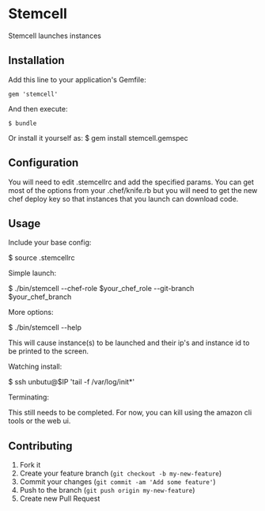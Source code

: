 # Stemcell

Stemcell launches instances

## Installation

Add this line to your application's Gemfile:

    gem 'stemcell'

And then execute:

    $ bundle

Or install it yourself as:
   $ gem install stemcell.gemspec

## Configuration

You will need to edit .stemcellrc and add the specified params. You
can get most of the options from your .chef/knife.rb but you will need
to get the new chef deploy key so that instances that you launch can
download code.

## Usage

Include your base config:

   $ source .stemcellrc

Simple launch:

   $ ./bin/stemcell --chef-role $your_chef_role --git-branch $your_chef_branch

More options:

   $ ./bin/stemcell --help

This will cause instance(s) to be launched and their ip's and instance
id to be printed to the screen.

Watching install:

   $ ssh unbutu@$IP 'tail -f /var/log/init*'


Terminating:

This still needs to be completed. For now, you can kill using the
amazon cli tools or the web ui.

## Contributing

1. Fork it
2. Create your feature branch (`git checkout -b my-new-feature`)
3. Commit your changes (`git commit -am 'Add some feature'`)
4. Push to the branch (`git push origin my-new-feature`)
5. Create new Pull Request
